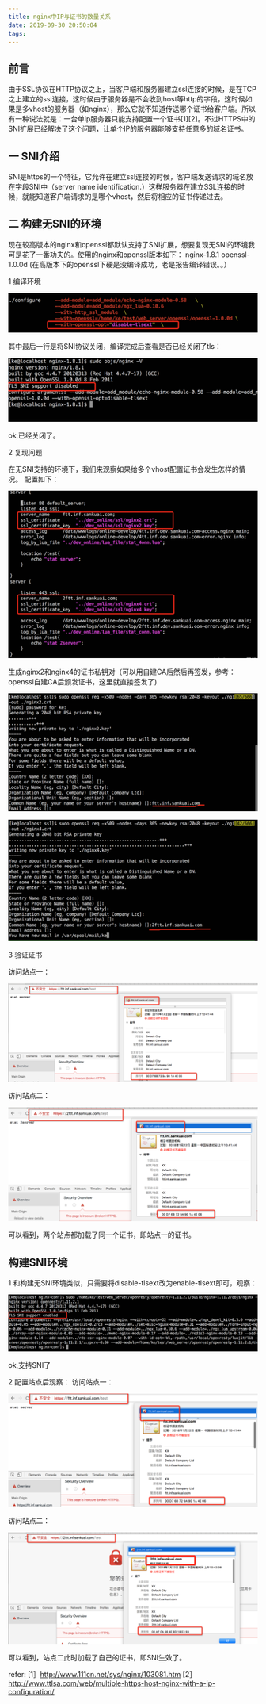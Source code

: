```yaml
---
title: nginx中IP与证书的数量关系
date: 2019-09-30 20:50:04
tags:
---
```


## 前言

由于SSL协议在HTTP协议之上，当客户端和服务器建立ssl连接的时候，是在TCP之上建立的ssl连接，这时候由于服务器是不会收到host等http的字段，这时候如果是多vhost的服务器（如nginx），那么它就不知道传送哪个证书给客户端。所以有一种说法就是：一台单ip服务器只能支持配置一个证书[1][2]。不过HTTPS中的SNI扩展已经解决了这个问题，让单个IP的服务器能够支持任意多的域名证书。



## 一 SNI介绍

SNI是https的一个特征，它允许在建立ssl连接的时候，客户端发送请求的域名放在字段SNI中（server name identification.）这样服务器在建立SSL连接的时候，就能知道客户端请求的是哪个vhost，然后将相应的证书传递过去。


## 二 构建无SNI的环境

现在较高版本的nginx和openssl都默认支持了SNI扩展，想要复现无SNI的环境我可是花了一番功夫的。使用的nginx和openssl版本如下：
nginx-1.8.1
openssl-1.0.0d
(在高版本下的openssl下硬是没编译成功，老是报告编译错误。。）


 1 编译环境

![](/images/nginx中IP与证书的数量关系/1.png) 

其中最后一行是将SNI协议关闭，编译完成后查看是否已经关闭了tls：


![](/images/nginx中IP与证书的数量关系/2.png) 


ok,已经关闭了。


2 复现问题

在无SNI支持的环境下，我们来观察如果给多个vhost配置证书会发生怎样的情况。
配置如下：

![](/images/nginx中IP与证书的数量关系/3.png) 


生成nginx2和nginx4的证书私钥对（可以用自建CA后然后再签发，参考：openssl自建CA后颁发证书，这里就直接签发了)


![](/images/nginx中IP与证书的数量关系/4.png) 


![](/images/nginx中IP与证书的数量关系/5.png) 


3 验证证书

访问站点一：


![](/images/nginx中IP与证书的数量关系/6.png) 


访问站点二：



![](/images/nginx中IP与证书的数量关系/7.png) 


可以看到，两个站点都加载了同一个证书，即站点一的证书。


##  构建SNI环境

1 和构建无SNI环境类似，只需要将disable-tlsext改为enable-tlsext即可，观察：

![](/images/nginx中IP与证书的数量关系/8.png) 

ok,支持SNI了


2 配置站点后观察：
访问站点一：

![](/images/nginx中IP与证书的数量关系/9.png) 

访问站点二：

![](/images/nginx中IP与证书的数量关系/10.png) 

    
可以看到，站点二此时加载了自己的证书，即SNI生效了。


refer:
[1］http://www.111cn.net/sys/nginx/103081.htm
[2］http://www.ttlsa.com/web/multiple-https-host-nginx-with-a-ip-configuration/
